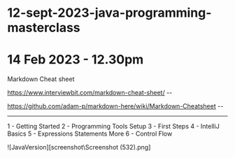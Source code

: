 # 12-sept-2023-java-programming-masterclass


# 14 Feb 2023 - 12.30pm 
Markdown Cheat sheet


https://www.interviewbit.com/markdown-cheat-sheet/ --

https://github.com/adam-p/markdown-here/wiki/Markdown-Cheatsheet --

---

1 - Getting Started
2 - Programming Tools Setup
3 - First Steps
4 - IntelliJ Basics
5 - Expressions Statements More
6 - Control Flow


![JavaVersion][screenshot\Screenshot (532).png]

